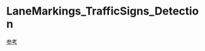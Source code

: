 # LaneMarkings_TrafficSigns_Detection
[参考](https://github.com/ZhangChaoZhong/LaneMarkings_TrafficSigns_Detection)
